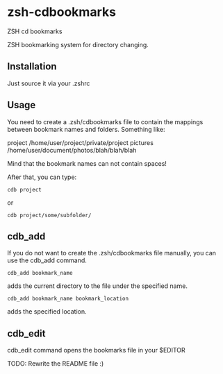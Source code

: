 zsh-cdbookmarks
===============

ZSH cd bookmarks

ZSH bookmarking system for directory changing.

Installation
------------

Just source it via your .zshrc

Usage
-----

You need to create a .zsh/cdbookmarks file to contain the mappings between bookmark names and folders. Something like:

project   /home/user/project/private/project
pictures  /home/user/document/photos/blah/blah/blah

Mind that the bookmark names can not contain spaces!

After that, you can type:

    cdb project

or

    cdb project/some/subfolder/

cdb_add
-------

If you do not want to create the .zsh/cdbookmarks file manually, you can use the cdb_add command.

    cdb_add bookmark_name

adds the current directory to the file under the specified name.

    cdb_add bookmark_name bookmark_location

adds the specified location.

cdb_edit
--------

cdb_edit command opens the bookmarks file in your $EDITOR


TODO: Rewrite the README file :)
